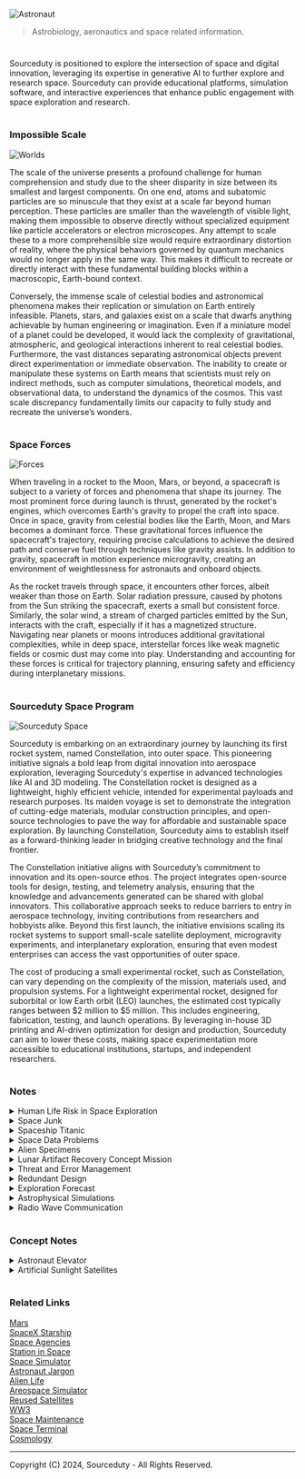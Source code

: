 ![Astronaut](https://github.com/user-attachments/assets/0ee9cca4-d48f-469a-9dd5-f968f717747b)

> Astrobiology, aeronautics and space related information.

#

Sourceduty is positioned to explore the intersection of space and digital innovation, leveraging its expertise in generative AI to further explore and research space. Sourceduty can provide educational platforms, simulation software, and interactive experiences that enhance public engagement with space exploration and research.

#
### Impossible Scale

![Worlds](https://github.com/user-attachments/assets/7f1b8b4a-e117-4b90-b6d1-9c9e8531d3f4)

The scale of the universe presents a profound challenge for human comprehension and study due to the sheer disparity in size between its smallest and largest components. On one end, atoms and subatomic particles are so minuscule that they exist at a scale far beyond human perception. These particles are smaller than the wavelength of visible light, making them impossible to observe directly without specialized equipment like particle accelerators or electron microscopes. Any attempt to scale these to a more comprehensible size would require extraordinary distortion of reality, where the physical behaviors governed by quantum mechanics would no longer apply in the same way. This makes it difficult to recreate or directly interact with these fundamental building blocks within a macroscopic, Earth-bound context.

Conversely, the immense scale of celestial bodies and astronomical phenomena makes their replication or simulation on Earth entirely infeasible. Planets, stars, and galaxies exist on a scale that dwarfs anything achievable by human engineering or imagination. Even if a miniature model of a planet could be developed, it would lack the complexity of gravitational, atmospheric, and geological interactions inherent to real celestial bodies. Furthermore, the vast distances separating astronomical objects prevent direct experimentation or immediate observation. The inability to create or manipulate these systems on Earth means that scientists must rely on indirect methods, such as computer simulations, theoretical models, and observational data, to understand the dynamics of the cosmos. This vast scale discrepancy fundamentally limits our capacity to fully study and recreate the universe’s wonders.

#
### Space Forces

![Forces](https://github.com/user-attachments/assets/788ac9ff-47fa-41ca-af11-db63d4744462)

When traveling in a rocket to the Moon, Mars, or beyond, a spacecraft is subject to a variety of forces and phenomena that shape its journey. The most prominent force during launch is thrust, generated by the rocket's engines, which overcomes Earth's gravity to propel the craft into space. Once in space, gravity from celestial bodies like the Earth, Moon, and Mars becomes a dominant force. These gravitational forces influence the spacecraft's trajectory, requiring precise calculations to achieve the desired path and conserve fuel through techniques like gravity assists. In addition to gravity, spacecraft in motion experience microgravity, creating an environment of weightlessness for astronauts and onboard objects.

As the rocket travels through space, it encounters other forces, albeit weaker than those on Earth. Solar radiation pressure, caused by photons from the Sun striking the spacecraft, exerts a small but consistent force. Similarly, the solar wind, a stream of charged particles emitted by the Sun, interacts with the craft, especially if it has a magnetized structure. Navigating near planets or moons introduces additional gravitational complexities, while in deep space, interstellar forces like weak magnetic fields or cosmic dust may come into play. Understanding and accounting for these forces is critical for trajectory planning, ensuring safety and efficiency during interplanetary missions.

#
### Sourceduty Space Program

![Sourceduty Space](https://github.com/user-attachments/assets/aa7396ca-0452-4b87-8815-98445f715a6a)

Sourceduty is embarking on an extraordinary journey by launching its first rocket system, named Constellation, into outer space. This pioneering initiative signals a bold leap from digital innovation into aerospace exploration, leveraging Sourceduty's expertise in advanced technologies like AI and 3D modeling. The Constellation rocket is designed as a lightweight, highly efficient vehicle, intended for experimental payloads and research purposes. Its maiden voyage is set to demonstrate the integration of cutting-edge materials, modular construction principles, and open-source technologies to pave the way for affordable and sustainable space exploration. By launching Constellation, Sourceduty aims to establish itself as a forward-thinking leader in bridging creative technology and the final frontier.

The Constellation initiative aligns with Sourceduty’s commitment to innovation and its open-source ethos. The project integrates open-source tools for design, testing, and telemetry analysis, ensuring that the knowledge and advancements generated can be shared with global innovators. This collaborative approach seeks to reduce barriers to entry in aerospace technology, inviting contributions from researchers and hobbyists alike. Beyond this first launch, the initiative envisions scaling its rocket systems to support small-scale satellite deployment, microgravity experiments, and interplanetary exploration, ensuring that even modest enterprises can access the vast opportunities of outer space.

The cost of producing a small experimental rocket, such as Constellation, can vary depending on the complexity of the mission, materials used, and propulsion systems. For a lightweight experimental rocket, designed for suborbital or low Earth orbit (LEO) launches, the estimated cost typically ranges between $2 million to $5 million. This includes engineering, fabrication, testing, and launch operations. By leveraging in-house 3D printing and AI-driven optimization for design and production, Sourceduty can aim to lower these costs, making space experimentation more accessible to educational institutions, startups, and independent researchers.

#
### Notes

<details><summary>Human Life Risk in Space Exploration</summary>
<br>

### Human Life Risk in Space Exploration

![Human Life Risk in Space Exploration](https://github.com/sourceduty/Space/assets/123030236/ddef09bf-c479-472d-a467-7f3d2ada19b6)

The decision to risk human lives for space exploration is a complex one, influenced by a range of scientific, philosophical, and practical considerations. The main reason for sending humans into space is the study of human biological and psychological resilience under extreme conditions. This research can improve our understanding of human physiology and psychology, leading to medical and technological advancements that benefit health and well-being on Earth.

There is also an unparalleled opportunity provided for conducting scientific research that cannot be done from Earth or solely by robots. Humans have the unique ability to manage complex tasks, make real-time decisions, and adapt to unexpected conditions, which is invaluable for tasks like sample collection, geological surveys, and on-the-spot troubleshooting. 

The Apollo missions to the Moon, for instance, allowed astronauts to collect lunar rocks that have provided key insights into the early solar system. Astronauts often become heroes and role models, inspiring generations to pursue careers in science, technology, engineering, and mathematics (STEM). The visibility of human space exploration missions fosters public interest and enthusiasm, which is crucial for the educational outreach and the future of scientific endeavors.

We can explore space without risking human life, and much of space exploration has been conducted this way. Robotic missions and unmanned spacecraft have been instrumental in advancing our understanding of the solar system and beyond.

Overall, risking human life in space exploration is scientific necessity of human survival. This is necessity of modern science due to the lack of synthetic humans required to expend human life in space missions. Astronauts professionally convert their normal human lives into scientific medical experiments in space.

✋ This information wasn't written or edited by AI.

<br>    
</details>

<details><summary>Space Junk</summary>
<br>

![Space Junk](https://github.com/sourceduty/Space/assets/123030236/3d4591a1-813f-492b-8af5-2d3feb4d7b80)

### Space Junk

Space junk refers to the debris floating in Earth's orbit, consisting of defunct satellites, spent rocket stages, fragments from disintegration, and other miscellaneous objects. This debris poses a threat to operational satellites, spacecraft, and even astronauts, as collisions can cause significant damage due to the high speeds at which objects orbit the Earth.

Some space junk does indeed reenter Earth's atmosphere and burn up. When debris encounters the upper layers of the atmosphere, friction with air molecules generates intense heat, causing the debris to incinerate and disintegrate. However, not all space junk burns up completely, and some fragments may survive reentry, potentially posing a risk to people and property on the ground.

As for the latest space junk, it's difficult to pinpoint a specific item without current data. However, space agencies and organizations regularly track debris and provide updates on potentially hazardous objects. Various initiatives aim to mitigate the accumulation of space junk, such as developing technologies for debris removal and implementing guidelines for satellite disposal to reduce the risk of collisions in space.

In addition to defunct satellites and spent rocket stages, other types of space junk include:

1. Fragmentation Debris: Resulting from collisions between larger objects, these fragments can range in size from tiny particles to larger pieces of debris.
2. Discarded Equipment: Such as old rocket fairings, spacecraft components, and tools lost during extravehicular activities (spacewalks).
3. Paint Flecks: Microscopic flecks of paint that have flaked off spacecraft surfaces over time.
4. Non-Functional Satellites: Satellites that are no longer operational but remain in orbit, adding to the debris population.
5. Lost Hardware: Objects accidentally released or lost during space missions, such as cameras, covers, and screws.
6. Nuclear-Powered Satellites: Decommissioned satellites powered by nuclear reactors or containing radioactive materials, posing unique disposal challenges.
7. CubeSats and Small Satellites: As the popularity of small satellites increases, so does the potential for them to become space junk if they are not properly managed after completing their missions.

These various types of space junk contribute to the growing problem of orbital debris, highlighting the importance of international efforts to mitigate the generation of new debris and actively remove existing objects from orbit.

### Asteroids

An asteroid is a small rocky body that orbits the Sun, typically found in the asteroid belt between Mars and Jupiter or in other regions of the solar system. They vary in size from a few meters to hundreds of kilometers in diameter. Some asteroids are made of metal, while others are composed of rock and various minerals.

The size of an asteroid needed to penetrate Earth's atmosphere depends on several factors, including its composition, velocity, and angle of entry. Generally, smaller asteroids (a few meters or less) can burn up entirely in the atmosphere and pose little threat to the surface. However, larger asteroids can survive atmospheric entry and cause significant damage upon impact.

The study of asteroids is known as asteroid science or sometimes as asteroidology. It encompasses various disciplines such as astronomy, planetary science, geology, and astrophysics. Scientists study asteroids to understand their composition, structure, orbit, and potential impact hazards. They use telescopes, spacecraft missions, and laboratory analysis of meteorite samples to gather data and insights into these celestial objects.

### Rocket Launches

Space junk can potentially interfere with rocket launches, although it's not a common occurrence. Launch providers carefully track space debris and plan launches to avoid known debris hazards. However, the sheer volume of debris in orbit increases the risk of a collision, albeit small. In the event of a collision, space junk could damage or destroy a rocket during launch, leading to mission failure or safety concerns. Therefore, launch providers take precautions to minimize the risk, such as adjusting launch times or trajectories to avoid known debris paths. Additionally, advancements in tracking technology and international cooperation aim to improve space debris mitigation efforts and ensure the safety of future launches.

Rocket launches are coordinated with satellite companies through initial consultations, contract negotiations, mission planning, launch campaigns, regulatory approvals, launch execution, and satellite deployment. Satellite companies communicate their mission requirements to launch service providers, who then negotiate contracts detailing responsibilities and costs. Both parties collaborate on mission planning, including trajectory determination and payload integration, leading up to launch. Regulatory approvals are obtained, and the launch campaign is executed, with close monitoring by both parties. Upon successful deployment of the satellite into orbit, communication continues to ensure mission success.

<br>    
</details>

<details><summary>Spaceship Titanic</summary>
<br>

The "Spaceship Titanic problem" is a hypothetical scenario often used in data science to illustrate the importance of data quality and the potential pitfalls of relying solely on predictive modeling without understanding the context or underlying data.

The scenario is typically framed as follows: imagine you are a data scientist tasked with predicting the likelihood of a spaceship, named Titanic, crashing during its maiden voyage. You are given a dataset containing various features such as the number of passengers, crew qualifications, spaceship specifications, etc.

The catch is that the dataset is flawed or incomplete in some way, reflecting real-world scenarios where data may be missing, inaccurate, or biased. For example, crucial features like the presence of a safety officer or the condition of the spaceship's engines may be missing. Additionally, there might be misleading variables that seem relevant but are actually irrelevant or spurious correlations.

The challenge for the data scientist is to navigate these data quality issues to build a predictive model that accurately forecasts the risk of the spaceship crashing. This involves tasks such as data cleaning, feature engineering, and careful consideration of the model's assumptions and limitations.

The Spaceship Titanic problem underscores the importance of data preprocessing and domain knowledge in data science. It highlights the need for data scientists to critically evaluate the quality of their data, understand the context in which it was collected, and make informed decisions about which features to include in their models. Without these considerations, predictive models can produce misleading results or fail to generalize to new situations.

<br>    
</details>

<details><summary>Space Data Problems</summary>
<br>

Data science plays a crucial role in various aspects of space science, from analyzing astronomical data to optimizing spacecraft operations. Here are some data science problems relevant to space science:

1. Astronomical Image Analysis: Develop algorithms for processing and analyzing images captured by telescopes and spacecraft. This could involve tasks such as object detection, classification of celestial objects, and identification of transient events like supernovae or asteroids.

2. Exoplanet Detection and Characterization: Use data from telescopes like Kepler, TESS, or upcoming ones to detect exoplanets and characterize their properties such as size, orbit, and composition. Machine learning techniques can be employed for data analysis and pattern recognition.

3. Stellar Spectroscopy: Analyze spectra of stars to infer their chemical composition, temperature, and other physical properties. This could involve developing models to interpret spectroscopic data and classify different types of stars.

4. Gravitational Wave Detection: Develop algorithms for detecting and analyzing gravitational wave signals from sources such as merging black holes and neutron stars. Machine learning techniques can aid in signal processing and classification.

5. Space Weather Prediction: Analyze data from satellites and ground-based instruments to model and predict space weather phenomena such as solar flares, coronal mass ejections, and geomagnetic storms. This involves time-series analysis and forecasting techniques.

6. Orbital Dynamics and Satellite Tracking: Predict the trajectories of satellites and space debris to avoid collisions and optimize spacecraft operations. Data from ground-based tracking stations and satellite sensors can be used for orbit determination and prediction.

7. Cosmic Microwave Background (CMB) Analysis: Analyze data from telescopes such as the Planck satellite to study the cosmic microwave background radiation, which provides valuable insights into the early universe. This involves statistical analysis and parameter estimation techniques.

8. Astroinformatics: Develop data mining and visualization tools for large-scale astronomical databases, such as the Sloan Digital Sky Survey (SDSS) or the Virtual Observatory (VO), to facilitate exploration and discovery.

9. Spacecraft Health Monitoring: Analyze telemetry data from spacecraft to monitor their health status, detect anomalies, and predict potential failures. This involves anomaly detection algorithms and predictive maintenance techniques.

10. Planetary Exploration and Rover Operations: Develop algorithms for autonomous navigation and decision-making for planetary rovers based on data from onboard sensors and orbital imagery. This involves machine learning for terrain analysis and path planning.

These are just a few examples, and there are many more data science challenges in space science waiting to be explored.

<br>    
</details>

<details><summary>Alien Specimens</summary>
<br>

NASA follows rigorous protocols for processing unknown specimens and new discoveries, particularly those that come from space missions. Here’s a general overview of how they handle such findings:

1. Initial Containment and Quarantine: Any unknown specimen, especially those collected from extraterrestrial environments like Mars or asteroids, is initially contained in a secure, sterile facility to prevent any potential contamination of Earth's biosphere. This is often done at specialized laboratories equipped with high-level biosafety measures.

2. Curation and Initial Analysis: Specimens are curated in clean rooms and analyzed using a variety of scientific techniques. This can include microscopy, spectrometry, and chemical analysis to determine the basic physical and chemical properties of the specimens.

3. Detailed Scientific Study: More detailed studies are conducted to understand the structure, composition, and potential biological characteristics of the specimens. This phase may involve interdisciplinary collaboration among scientists across different fields such as biology, chemistry, geology, and astrobiology.

4. Data Sharing and Peer Review: Findings from these studies are typically documented and shared with the wider scientific community through peer-reviewed publications and presentations at scientific conferences. This allows for broader scrutiny and additional analysis from other experts in the field.

5. Integration into Existing Knowledge: New discoveries are integrated into existing scientific knowledge, updating our understanding of space and potentially life in the universe. This can lead to further hypotheses and additional missions or studies to explore these new findings in greater depth.

6. Public Communication: NASA also places a strong emphasis on public communication, ensuring that significant discoveries are shared with the general public through press releases, educational programs, and outreach activities.

Each step involves careful procedures to ensure both the integrity of the specimens and the safety of the environment and personnel involved. NASA's approach is methodical and aimed at maximizing the scientific value of each discovery while minimizing potential risks.

<br>    
</details>

<details><summary>Lunar Artifact Recovery Concept Mission</summary>
<br>

![Moon Hammer](https://github.com/sourceduty/Space/assets/123030236/a65c8302-cb63-4be6-8508-d4787e2451c1)

The Lunar Artifact Recovery Mission is a meticulously planned endeavor aimed at retrieving and analyzing historical artifacts from Apollo missions and other international lunar missions. This mission not only seeks to recover items such as lunar modules, scientific instruments, and rover parts, but also aims to conduct on-site scientific analyses to understand the degradation of materials and technologies exposed to the harsh lunar environment over decades. The spacecraft components are specifically designed to facilitate precision landings and include advanced robotics and analysis facilities, ensuring delicate handling and thorough examination of the recovered artifacts. Through the use of high-resolution imaging systems and compact on-site laboratories, the mission will provide unprecedented insights into the effects of solar radiation, micrometeorite impacts, and other environmental factors on space hardware. This extensive data collection and analysis effort is instrumental in advancing our understanding of long-term material durability and technology performance in space, shaping future interplanetary missions and technologies. The total budget for this mission is estimated at $4.15 billion, reflecting the complexity and technological sophistication required to achieve its ambitious objectives.

#
### Data

This [dataset](https://www.kaggle.com/datasets/rajkumarpandey02/list-of-artificial-objects-on-the-moon) was used for this concept misson plan.

#
### Mission: Lunar Artifact Recovery

Objectives:

1. Retrieve historical artifacts from Apollo missions and other international lunar missions.
2. Conduct on-site scientific analyses to assess the degradation and performance of various materials and technologies over decades on the lunar surface.
3. Test advanced artifact handling technologies on the Moon.

Spacecraft Components:

- Command Module: Crew habitat for transit phases.
- Service Module: Provides support and propulsion.
- Lunar Lander: Equipped for precision landing, advanced robotics, and analysis facilities.
- Return Vehicle: Transports artifacts to lunar orbit.

Detailed Recovery Items and Rationale:

1. Lunar Module Descent Stage (Apollo Missions): Obtain engineering data; study space material degradation.
2. Scientific Instruments from Apollo Missions: Validate historical data through condition assessment.
3. Tools and Equipment from Apollo Missions: Examine resilience of materials under lunar conditions.
4. Miscellaneous Debris from Apollo Missions: Study effects of solar radiation and micrometeorite impacts.
5. Rover Parts from Apollo Missions: Gain insights into mobility system performance over time.
6. Luna 2 Descent Stage (Soviet Union): Investigate the earliest human-made object on the Moon for material longevity.
7. Ranger 7 Camera Block (USA): Evaluate the degradation of early space imaging technology.
8. Surveyor 3 Camera System (USA): Further study on the preservation of mechanical and optical systems.
9. Luna 16 Return Capsule (Soviet Union): Analysis of containment techniques for lunar samples.
10. Apollo 15 Lunar Roving Vehicle (USA): Detailed study of long-term rover durability on the Moon.

Mission Components:

- Robotic Arm and Tools: Upgraded for precise, delicate artifact retrieval, including handling of fragile historical electronics and mechanisms.
- Imaging Systems: High-resolution cameras and scanners for detailed documentation and condition assessment.
- On-Site Analysis: Compact laboratory capabilities to perform initial testing and analysis directly at the recovery sites.

Operational Phases:

1. Launch via Space Launch System (SLS).
2. Transit to the Moon with mid-course corrections.
3. Lunar orbit insertion and detailed site reconnaissance using high-resolution lunar orbiters.
4. Precision landings at designated Apollo and other international mission sites.
5. Artifact recovery utilizing advanced robotics, enhanced EVA suits, and tools.
6. Ascent from the lunar surface and rendezvous with the Command Module in lunar orbit.
7. Return to Earth with secured artifacts for further analysis.

Cost Estimates:

- Development and Tech Upgrades: $2.3 billion
- Launch Vehicle: $1 billion
- Operations: $700 million
- Recovery and Analysis: $150 million
- Total Estimated Cost: $4.15 billion

<br>    
</details>

<details><summary>Threat and Error Management</summary>
<br>

### Threat and Error Management

![Lunar Raccoon](https://github.com/sourceduty/Space/assets/123030236/83c50b36-e3ac-450e-9e3a-2867cf4d5c45)

NASA incorporates Threat and Error Management (TEM) principles into its operations to enhance safety and mitigate risks in various aspects of spaceflight. TEM is a fundamental component of NASA's safety management system, which is applied across its human spaceflight programs, robotic missions, and other aerospace activities.

NASA's use of TEM encompasses several key areas:

1. Human Spaceflight: In crewed missions, such as those to the International Space Station (ISS) or future missions to the Moon and Mars, TEM principles are integrated into crew training, mission planning, and operational procedures. Astronauts are trained to identify potential threats, detect errors, and manage them effectively to ensure mission success and crew safety.

2. Unmanned Spacecraft Operations: Even for unmanned missions, such as robotic exploration missions to other planets or satellites in Earth orbit, TEM principles are applied. Mission controllers and engineers monitor spacecraft systems, detect anomalies or errors, and implement corrective actions to maintain mission objectives and ensure spacecraft safety.

3. Launch and Entry Operations: TEM is also relevant during launch and re-entry phases of space missions. NASA employs rigorous safety protocols and procedures to identify and mitigate potential threats to launch vehicle and crew safety. During re-entry, TEM principles help ensure the safe return of crewed spacecraft through atmospheric entry and landing phases.

4. Spacecraft Design and Engineering: TEM is considered in the design and engineering of spacecraft and mission systems. Engineers anticipate potential threats and errors during the design phase and incorporate redundancies, fail-safes, and other measures to minimize their impact on mission success.

5. Training and Simulation: NASA conducts extensive training and simulation exercises for astronauts, flight controllers, and other personnel involved in space missions. These exercises simulate various scenarios, including emergencies and unexpected events, to train individuals in TEM principles and prepare them to respond effectively under pressure.

Overall, NASA's adoption of TEM reflects its commitment to maintaining a culture of safety and continuous improvement in space exploration endeavors. By applying TEM principles, NASA strives to identify and mitigate risks, enhance operational efficiency, and ensure the success of its missions.

<br>    
</details>

<details><summary>Redundant Design</summary>
<br>

![Engines](https://github.com/sourceduty/Space/assets/123030236/27ef0999-50ba-4eaf-ae59-9011b56f4e5e)

Redundancy in aerospace design is critical for ensuring the reliability and safety of airplanes and rockets. This involves duplicating critical components such as engines and control systems, as well as utilizing multiple software algorithms and functional systems to achieve the same task. For instance, commercial aircraft often have multiple hydraulic systems and redundant avionics to maintain control in the event of a failure, while rockets like SpaceX's Falcon 9 are designed with engine-out capability to complete missions even if an engine fails.

However, implementing redundancy brings challenges, including increased weight, complexity, and cost. Additional components and systems not only add to the overall mass of the vehicle, making it less efficient, but also introduce new potential failure points and maintenance requirements. The management of these redundant systems also requires sophisticated control technologies to ensure they do not interfere with each other and operate correctly when needed.

Despite these challenges, redundancy remains a foundational principle in aerospace engineering, mandated by many aviation and space regulations for safety. It dramatically enhances the safety profile of vehicles by ensuring they can continue to operate even under component failure, crucial in manned missions and high-investment space explorations. Balancing these factors is key to advancing the safety and effectiveness of aerospace technology.

### Redundant Warfare

![British Volley](https://github.com/sourceduty/Space/assets/123030236/012021a1-f196-4662-8926-da0bdc6e3a7b)

In the history of naval warfare, redundancy in ship cannons played a crucial role in maintaining a ship's combat effectiveness during prolonged engagements or after sustaining damage. Historically, ships were designed with multiple layers of cannons on several decks, enabling them to deliver broadsides of tremendous firepower. This redundancy was not merely for increased damage output, but also as a strategic necessity. Cannons frequently malfunctioned due to primitive manufacturing techniques and the harsh conditions at sea. By having multiple cannons, a ship could continue to fight effectively even if several cannons were out of commission due to damage or malfunction. Moreover, redundancy in armament allowed ships to engage multiple targets simultaneously or sustain a constant rate of fire during battle maneuvers.

The concept of redundancy was similarly crucial in the "volley fire" formation used primarily by infantry but applicable to naval tactics as well. This formation involved soldiers or ships firing in coordinated volleys, maximizing the impact of their collective firepower. The key aspect of redundancy in this tactic was that while one line or group fired, others could reload, ensuring a continuous barrage of shots. This system not only maintained a high rate of fire but also mitigated the risk of complete disarmament from a misfire or reloading downtime. In naval terms, ships could synchronize their cannon fire in salvos, where the staggering of shots between different ships or gun decks ensured relentless pressure on the enemy, maintaining a strategic advantage. This redundancy in firing patterns was vital for sustaining offensive momentum and overwhelming enemy defenses.

<br>    
</details>

<details><summary>Exploration Forecast</summary>
<br>

Forecasting the next 25 years of space exploration involves extrapolating current technologies, considering upcoming missions, and predicting advances in space science and engineering. The outlook includes more ambitious robotic missions, human exploration beyond low Earth orbit, and increased international and commercial participation. Here's a detailed look at what we might expect:

### Robotic Missions

1. **Solar System Exploration**:
   - **Mars**: Multiple agencies will likely continue deploying rovers and orbiters to explore Mars, focusing on sample return missions, such as NASA's Mars Sample Return campaign, which aims to bring Martian soil back to Earth for detailed analysis.
   - **Moon**: There will be an increased emphasis on lunar exploration with missions like NASA’s Artemis program, aiming to establish a sustainable presence on the Moon by the end of the 2020s. This includes building the Lunar Gateway, a space station in orbit around the Moon, which will serve as a staging point for lunar surface missions.
   - **Outer Planets and Moons**: Missions to Jupiter’s moon Europa and Saturn’s moon Titan, such as the Europa Clipper and Dragonfly missions, are planned to search for signs of life and study prebiotic chemistry.

2. **Asteroid and Comet Missions**:
   - Continued interest in Near-Earth Objects (NEOs) for scientific, resource, and planetary defense reasons will drive missions aimed at asteroid mining and deflection strategies.

### Human Spaceflight

1. **Moon and Mars**:
   - **Moon**: The international and commercial collaboration will likely result in human landings on the Moon and the establishment of a base for long-duration missions as a precursor to Mars exploration.
   - **Mars**: Human missions to Mars could be attempted by the late 2030s or 2040s, depending on technology readiness and funding. These missions will focus on long-term habitation and possibly preparing for permanent settlements.

2. **Space Tourism and Commercialization**:
   - Suborbital flights, orbital hotels, and perhaps private lunar visits could become more common as companies like SpaceX, Blue Origin, and others advance their capabilities.

### Space Science and Technology

1. **Advanced Propulsion**:
   - Research into propulsion methods such as nuclear thermal, nuclear electric, and potentially fusion-based propulsion could reduce travel times to distant planets, making interplanetary missions more feasible.

2. **In-Situ Resource Utilization (ISRU)**:
   - Technologies that enable the extraction and utilization of local resources (like water ice on the Moon and Mars) to support sustainable human presence and reduce Earth dependency.

3. **Space Habitats and Life Support**:
   - Advances in life support systems, radiation protection, and closed-loop ecosystems will be crucial for enabling long-duration human missions.

### International and Commercial Collaboration

1. **Global Participation**:
   - Space exploration will increasingly become a global effort, with emerging space nations joining traditional space powers in ambitious projects.
   - International treaties and collaborations will be key in governing the use of space resources and coordinating efforts such as planetary defense.

2. **Commercial Roles**:
   - Private companies will take on more significant roles, not only in launching and building spacecraft but also in designing and managing space missions, including crewed missions.

### Challenges and Considerations

1. **Funding and Political Will**:
   - Sustained political and financial commitment will be essential to realize these ambitious goals.
   - International cooperation could help spread costs and risks.

2. **Environmental and Ethical Concerns**:
   - The environmental impact of increased launches, potential space debris issues, and the ethical implications of space colonization will require careful management.

By integrating technological advancements, fostering international cooperation, and addressing ethical and environmental concerns, the next 25 years of space exploration could witness unprecedented achievements in expanding human presence beyond Earth.

<br>
</details>
<details><summary>Astrophysical Simulations</summary>
<br>

![Astrophysical Simulation](https://github.com/user-attachments/assets/6dd123e5-3661-4f0d-83c9-0a7b4a769510)

Astrophysical simulations are a cornerstone of modern astronomy, enabling scientists to model and understand complex cosmic phenomena that are often beyond the reach of direct observation. These simulations are used to study the formation and evolution of galaxies, stars, planets, and other celestial objects. By reproducing the behavior of these systems under various conditions, astrophysical simulations help validate theoretical models and predict future events in the universe. They provide crucial insights into processes such as star formation, supernova explosions, and the dynamics of black holes, which are challenging or impossible to observe in real-time.

There are several types of astrophysical simulations, each tailored to different aspects of cosmic phenomena. N-body simulations, for example, model gravitational interactions among a large number of particles, representing stars or dark matter, to study the large-scale structure of the universe. Hydrodynamical simulations incorporate fluid dynamics to explore the behavior of gas and other matter in space, which is essential for understanding galaxy evolution and star formation. More advanced simulations, like magnetohydrodynamic (MHD) models, include magnetic fields to study phenomena such as solar flares and the interstellar medium. Relativistic simulations are used to model the effects of general relativity, crucial for understanding the dynamics of black holes and gravitational waves.

The computational demands of astrophysical simulations are immense, often requiring the use of high-performance computing (HPC) systems. These simulations involve complex physics, large numbers of particles, and long time scales, necessitating the use of supercomputers and parallel computing techniques to manage the enormous amount of data generated. Numerical methods such as finite difference and smoothed particle hydrodynamics (SPH) are commonly used, along with adaptive mesh refinement (AMR) to increase resolution in areas of interest. Effective data management is also critical, as simulations can produce vast datasets that require efficient storage, retrieval, and analysis.

Despite their power, astrophysical simulations face several challenges, including the need to balance scale and resolution. Simulating the vast scales of the universe while capturing the fine details of physical processes is a significant challenge, often leading to the use of approximations and simplifications. Uncertainty in initial conditions, based on current observational data, can also affect the outcomes of simulations, making it difficult to interpret results definitively. Additionally, the assumptions and simplifications inherent in physical models can limit the accuracy of simulations, necessitating continuous development and refinement of these models as computational capabilities advance.

Looking to the future, astrophysical simulations are expected to become even more sophisticated, with improvements in physical models, higher resolution, and real-time capabilities. The integration of machine learning and AI into simulations offers the potential to accelerate calculations, optimize parameters, and analyze large datasets more efficiently. These advancements will likely lead to more accurate and detailed simulations, providing deeper insights into the fundamental processes that govern the universe. As our computational tools and techniques continue to evolve, astrophysical simulations will remain a vital part of exploring and understanding the cosmos.

<br>
</details>

<details><summary>Radio Wave Communication</summary>
<br>

NASA isn't likely to stop using radio communication in the near future. Radio waves are fundamental to space communication due to their ability to travel vast distances and penetrate through space effectively. They are used for everything from sending commands to spacecraft to receiving data from distant missions. NASA is continually exploring and developing new technologies that could complement or enhance current communication methods. For instance, advancements in optical communication (using lasers) and other forms of electromagnetic communication might offer higher data rates and improved performance.

<br>
</details>

#
### Concept Notes

<details><summary>Astronaut Elevator</summary>
<br>

![Astronaut Elevator](https://github.com/user-attachments/assets/94bc4aeb-87b4-4b52-af69-aad9ff0a9d09)

The concept of an Astronaut Elevator, also known as a space elevator, represents a significant advancement in space travel technology. This innovative structure comprises a tall tower that firmly holds the Rocket Elevator in place on Earth. The foundation of this tower must be robust and engineered to withstand various environmental conditions, ensuring the stability and safety of the entire system. Advanced materials and construction techniques would be necessary to build such a tower, potentially using carbon nanotubes or other high-strength composites to achieve the required structural integrity and height.

A critical component of the Astronaut Elevator system is the balloon that launches into space, carrying with it a guide cable. This balloon would need to be engineered to reach the edge of space, overcoming the challenges posed by Earth's atmosphere. High-altitude balloons made from lightweight yet durable materials could achieve this, filled with helium or hydrogen to provide the necessary lift. The process of launching and stabilizing this balloon at the required altitude would involve precise calculations and real-time adjustments to account for atmospheric variations.

Once the balloon reaches its target altitude, it deploys the guide cable that extends back down to the Earth's surface, connecting to the Rocket Elevator. This guide cable serves as a crucial pathway for the Rocket Elevator, guiding it through the initial phase of its journey into space. The cable must be incredibly strong and resistant to the forces exerted by the Rocket Elevator during its ascent. Additionally, the cable would need to be anchored securely to the balloon and the ground to maintain stability and ensure a smooth, controlled ascent.

The Rocket Elevator itself is a sophisticated vehicle designed to travel along the guide cable from Earth into space. This vehicle must be equipped with advanced propulsion systems capable of overcoming Earth's gravitational pull while maintaining alignment with the guide cable. The propulsion could involve a combination of conventional rocket engines and innovative electromagnetic or laser propulsion technologies. The design would also incorporate safety features, such as emergency braking systems and redundant power supplies, to handle any unforeseen issues during the ascent.

As the Rocket Elevator ascends along the guide cable, it transitions from Earth's atmosphere into the vacuum of space. This transition phase is critical, requiring careful monitoring and adjustments to ensure the vehicle remains on course and maintains the correct speed. The ascent must be meticulously controlled to avoid oscillations or deviations that could destabilize the Rocket Elevator or damage the guide cable. Communication and control systems would play a vital role in managing this phase, providing real-time data to ground control and enabling precise maneuvering of the vehicle.

Once the Rocket Elevator reaches space, it can detach from the guide cable and continue its journey to its final destination, whether that be a space station, satellite, or further into the solar system. The success of this mission depends on the seamless integration of all components: the tower, the balloon, the guide cable, and the Rocket Elevator itself. This innovative approach to space travel has the potential to revolutionize how we access space, making it more efficient, cost-effective, and accessible for a wide range of missions, from scientific research to commercial endeavors.

<br>
</details>

<details><summary>Artificial Sunlight Satellites</summary>
<br>

![Artificial Sunlight Satellite](https://github.com/user-attachments/assets/124113e6-ce1b-4206-9cce-7a8cec281149)

The concept of using a massive light mounted on a satellite in space to provide artificial sunlight to Earth is both ambitious and intriguing. This idea imagines a future where technology has advanced to the point that we can control and manipulate light on a planetary scale. The satellite would be equipped with a powerful light source, capable of mimicking the intensity and spectrum of natural sunlight. This could be used to illuminate areas of the Earth that are experiencing extended periods of darkness, such as during polar nights or in regions with prolonged cloud cover. The satellite could be strategically positioned to provide targeted lighting, ensuring that essential crops, ecosystems, or even entire cities receive adequate light to sustain life and productivity.

The practical applications of such a technology could be vast. In agriculture, artificial sunlight could revolutionize food production by extending growing seasons and improving crop yields in regions that are traditionally less fertile due to limited sunlight. Urban areas could benefit from reduced energy consumption by utilizing the satellite's light instead of streetlights and other forms of artificial illumination. This could also have significant implications for human health, particularly in regions where seasonal affective disorder (SAD) is common due to lack of sunlight. By providing consistent, controlled lighting, this technology could help maintain circadian rhythms and overall well-being.

However, the development and deployment of a satellite with such capabilities would not be without challenges. The energy required to power a light source capable of illuminating large portions of the Earth would be immense, raising questions about the sustainability and environmental impact of the project. Additionally, the satellite would need to be equipped with advanced control systems to adjust the intensity and duration of the light beam, avoiding potential disruptions to natural ecosystems and human activities. There would also be significant geopolitical considerations, as the ability to control artificial sunlight on a global scale could be seen as a powerful tool with both positive and potentially coercive uses.

In the realm of science fiction and future speculation, the idea of a satellite with a massive spotlight brings forth questions about humanity's growing ability to alter and engineer the environment on a grand scale. It challenges us to think about the ethical and practical implications of such power. As we continue to explore the possibilities of space technology and climate engineering, concepts like this remind us of the delicate balance between innovation and responsibility. If approached thoughtfully, this technology could offer groundbreaking solutions to some of the world's most pressing challenges, from food security to climate resilience.

#

![Light](https://github.com/user-attachments/assets/5e9b3281-d722-4927-9e2d-a683da4d0bc4)

<br>
</details>

#
### Related Links

[Mars](https://github.com/sourceduty/Mars)
<br>
[SpaceX Starship](https://github.com/sourceduty/SpaceX_Starship)
<br>
[Space Agencies](https://github.com/sourceduty/Space_Agencies)
<br>
[Station in Space](https://chat.openai.com/g/g-RhQ7LG2GQ-station-in-space)
<br>
[Space Simulator](https://chat.openai.com/g/g-HiBjZs8sv-space-simulator)
<br>
[Astronaut Jargon](https://github.com/sourceduty/Astronaut_Jargon)
<br>
[Alien Life](https://github.com/sourceduty/Alien_Life)
<br>
[Areospace Simulator](https://github.com/sourceduty/Aerospace_Simulator)
<br>
[Reused Satellites](https://github.com/sourceduty/Reused_Satellites)
<br>
[WW3](https://github.com/sourceduty/WW3)
<br>
[Space Maintenance](https://github.com/sourceduty/Space_Maintenance)
<br>
[Space Terminal](https://github.com/sourceduty/Space_Terminal)
<br>
[Cosmology](https://github.com/sourceduty/Cosmology)

***
Copyright (C) 2024, Sourceduty - All Rights Reserved.
